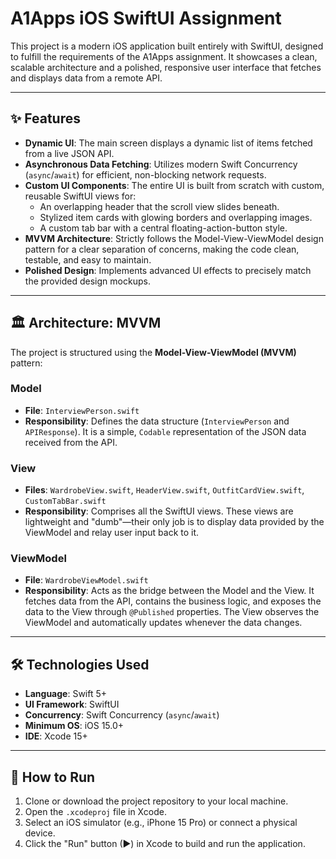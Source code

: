 # A1Apps iOS SwiftUI Assignment

This project is a modern iOS application built entirely with SwiftUI, designed to fulfill the requirements of the A1Apps assignment. It showcases a clean, scalable architecture and a polished, responsive user interface that fetches and displays data from a remote API.

---

## ✨ Features

* **Dynamic UI**: The main screen displays a dynamic list of items fetched from a live JSON API.
* **Asynchronous Data Fetching**: Utilizes modern Swift Concurrency (`async`/`await`) for efficient, non-blocking network requests.
* **Custom UI Components**: The entire UI is built from scratch with custom, reusable SwiftUI views for:
    * An overlapping header that the scroll view slides beneath.
    * Stylized item cards with glowing borders and overlapping images.
    * A custom tab bar with a central floating-action-button style.
* **MVVM Architecture**: Strictly follows the Model-View-ViewModel design pattern for a clear separation of concerns, making the code clean, testable, and easy to maintain.
* **Polished Design**: Implements advanced UI effects to precisely match the provided design mockups.

---

## 🏛️ Architecture: MVVM

The project is structured using the **Model-View-ViewModel (MVVM)** pattern:

### Model

* **File**: `InterviewPerson.swift`
* **Responsibility**: Defines the data structure (`InterviewPerson` and `APIResponse`). It is a simple, `Codable` representation of the JSON data received from the API.

### View

* **Files**: `WardrobeView.swift`, `HeaderView.swift`, `OutfitCardView.swift`, `CustomTabBar.swift`
* **Responsibility**: Comprises all the SwiftUI views. These views are lightweight and "dumb"—their only job is to display data provided by the ViewModel and relay user input back to it.

### ViewModel

* **File**: `WardrobeViewModel.swift`
* **Responsibility**: Acts as the bridge between the Model and the View. It fetches data from the API, contains the business logic, and exposes the data to the View through `@Published` properties. The View observes the ViewModel and automatically updates whenever the data changes.

---

## 🛠️ Technologies Used

* **Language**: Swift 5+
* **UI Framework**: SwiftUI
* **Concurrency**: Swift Concurrency (`async`/`await`)
* **Minimum OS**: iOS 15.0+
* **IDE**: Xcode 15+

---

## 🚀 How to Run

1.  Clone or download the project repository to your local machine.
2.  Open the `.xcodeproj` file in Xcode.
3.  Select an iOS simulator (e.g., iPhone 15 Pro) or connect a physical device.
4.  Click the "Run" button (▶) in Xcode to build and run the application.
